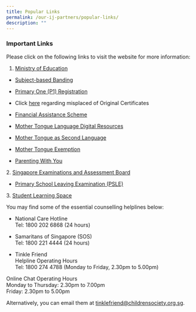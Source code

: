 ```yaml
---
title: Popular Links
permalink: /our-ij-partners/popular-links/
description: ""
---
```

### Important Links

Please click on the following links to visit the website for more information:


1.  [Ministry of Education](http://www.moe.gov.sg/)

*   [Subject-based Banding](https://www.moe.gov.sg/microsites/psle-fsbb/full-subject-based-banding/main.html)
*   [Primary One (P1) Registration](https://www.moe.gov.sg/primary/p1-registration)

*   Click&nbsp;[here](https://www.moe.gov.sg/exam-related-services)&nbsp;regarding misplaced of Original Certificates

*   [Financial Assistance Scheme](https://www.moe.gov.sg/financial-matters/financial-assistance)
*   [Mother Tongue Language Digital Resources](https://www.moe.gov.sg/primary/curriculum/mother-tongue-languages/learning-in-school)
*   [Mother Tongue as Second Language](https://www.moe.gov.sg/primary/curriculum/mother-tongue-languages/learning-in-school)
*   [Mother Tongue Exemption](https://www.moe.gov.sg/primary/curriculum/mother-tongue-languages/exemption)
*   [Parenting With You](https://www.instagram.com/parentingwith.moesg/?hl=en)

  

2\. [Singapore Examinations and Assessment Board](https://www.seab.gov.sg/)

*   [Primary School Leaving Examination (PSLE)](https://www.seab.gov.sg/home/examinations/psle)

  

3\. [Student Learning Space](https://vle.learning.moe.edu.sg/login)

You may find some of the essential counselling helplines below:

  

*   National Care Hotline<br>
Tel: 1800 202 6868 (24 hours)



*   Samaritans of Singapore (SOS)<br>
Tel: 1800 221 4444 (24 hours)



*   Tinkle Friend<br>
Helpline Operating Hours<br>
Tel: 1800 274 4788 (Monday to Friday, 2.30pm to 5.00pm)<br>

Online Chat Operating Hours<br>
Monday to Thursday: 2.30pm to 7.00pm<br>
Friday: 2.30pm to 5.00pm

  

Alternatively, you can email them at&nbsp;[tinklefriend@childrensociety.org.sg](mailto:tinklefriend@childrensociety.org.sg).